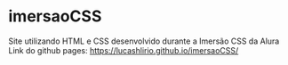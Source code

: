 # imersaoCSS
Site utilizando HTML e CSS desenvolvido durante a Imersão CSS da Alura
Link do github pages: https://lucashlirio.github.io/imersaoCSS/
